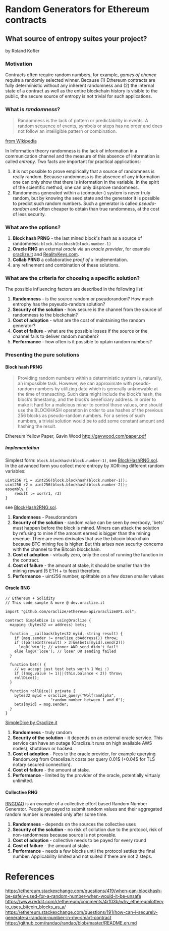 # Random Generators for Ethereum contracts
## What source of entropy suites your project?
by Roland Kofler

### Motivation

Contracts often require random numbers, for example, *games of chance* require a randomly selected winner. Because (1) Ethereum contracts are fully deterministic without any inherent randomness and (2) the internal state of a contract as well as the entire blockchain history is visible to the public, the secure source of entropy is not trivial for such applications. 

### What is *randomness*?

> Randomness is the lack of pattern or predictability in events. A random sequence of events, symbols or steps has no order and does not follow an intelligible pattern or combination.  

[from Wikipedia](https://en.wikipedia.org/wiki/Randomness)

In Information theory randomness is the lack of information in a communication channel and the measure of this absence of information is called *entropy*. 
Two facts are important for practical applications:

1. it is not possible to prove empirically that a source of randomness is really random. Because randomness is the absence of any information one can only show that there is information in the variable. In the spirit of the scientific method, one can only disprove randomness.
2. Randomness generated within a (computer-) system is never truly random, but by knowing the seed state and the generator it is possible to predict such random numbers. Such a generator is called *pseudo-random* and often cheaper to obtain than true randomness, at the cost of less security. 

### What are the options?
1. **Block hash PRNG** - the last mined block's hash as a source of randomness: `block.blockhash(block.number-1)`
2. **Oracle RNG** an external *oracle* via an *oracle provider*, for example [oraclize.it](http://oraclize.it) and [RealityKeys.com](http://RealityKeys.com).
3. **Collab PRNG** a collaborative *proof of x* implementation.
4. any refinement and combination of these solutions.

### What are the criteria for choosing a specific solution?
The possible influencing factors are described in the following list:

1. **Randomness** - is the source random or pseudorandom?  How much entrophy has the psyeudo-random solution? 
2. **Security of the solution** - how secure is the channel from the source of randomness to the blockchain?
2. **Cost of adoption** - what are the cost of maintaining the random generator?
3. **Cost of failure** - what are the possible losses if the source or the channel fails to deliver random numbers?
4. **Performance** - how often is it possible to optain random numbers?

### Presenting the pure solutions

#### Block hash PRNG
> Providing random numbers within a deterministic system is, naturally, an impossible task. However, we can approximate with pseudo-random numbers by utilizing data which is generally unknowable at the time of transacting. Such data might include the block’s hash, the block’s timestamp, and the block’s beneficiary address. In order to make it hard for a malicious miner to control those values, one should use the BLOCKHASH operation in order to use hashes of the previous 256 blocks as pseudo-random numbers. For a series of such numbers, a trivial solution would be to add some constant amount and hashing the result.

Ethereum Yellow Paper, Gavin Wood http://gavwood.com/paper.pdf

##### Implementation 
Simplest form: `block.blockhash(block.number-1)`, see [BlockHashRNG.sol](BlockHashRNG.sol).  
In the advanced form you collect more entropy by XOR-ing different random variables:
```
uint256 r1 = uint256(block.blockhash(block.number-1));
uint256 r2 = uint256(block.blockhash(block.number-2));
assembly {
    result := xor(r1, r2)
}
```
see [BlockHash2RNG.sol](BlockHash2RNG.sol).  

1. **Randomness** - Pseudorandom
2. **Security of the solution** - random value can be seen by everbody, 'bets' must happen before the block is mined. Miners can attack the solution by refusing to mine if the amount earned is bigger than the mining revenue. There are even derivates that use the bitcoin blockchain because BTC mining fee is higher. But this arises new security concerns with the channel to the Bitcoin blockchain.
2. **Cost of adoption** - virtually zero, only the cost of running the function in the contract.
3. **Cost of failure** - the amount at stake, it should be smaller than the mining reward (5 ETH + tx fees) therefore.
4. **Performance** - uint256 number, splittable on a few dozen smaller values

#### Oracle RNG

```
// Ethereum + Solidity
// This code sample & more @ dev.oraclize.it

import "github.com/oraclize/ethereum-api/oraclizeAPI.sol";

contract SimpleDice is usingOraclize {
  mapping (bytes32 => address) bets;
    
  function __callback(bytes32 myid, string result) {
    if (msg.sender != oraclize_cbAddress()) throw;
    if ((parseInt(result) > 3)&&(bets[myid].send(2)))
      log0('win'); // winner AND send didn't fail!
    else log0('lose'); // loser OR sending failed
  }
    
  function bet() {
    // we accept just test bets worth 1 Wei :)
    if ((msg.value != 1)||(this.balance < 2)) throw;
    rollDice();
  }
    
  function rollDice() private {
    bytes32 myid = oraclize_query("WolframAlpha",
                    "random number between 1 and 6");
    bets[myid] = msg.sender;
  }
}
```
[SimpleDice by Oraclize.it](https://ethereum.github.io/browser-solidity/#gist=138f23b50a568912cb5747c678d6b1d5&version=soljson-latest.js)

1. **Randomness** - truly random
2. **Security of the solution** - it depends on an external oracle service. This service can have an outage (Oraclize.it runs on high available AWS nodes), shutdown or hacked.
2. **Cost of adoption** - Fees to the oracle provider, for example querying Random.org from Oracelize.it costs per query 0.01$ (+0.04$ for TLS notary secured connection).
3. **Cost of failure** - the amount at stake.
4. **Performance** - limited by the provider of the oracle, potentially virtualy unlimited.


#### Collective RNG

[RNGDAO](https://github.com/randao/randao/blob/master/README.en.md) is an example of a collective effort based Random Number Generator. People get payed to submit random values and their aggregated random number is revealed only after some time.

1. **Randomness** - depends on the sources the collective uses
2. **Security of the solution** - no risk of collution due to the protocol, risk of non-randomness because source is not provable.
2. **Cost of adoption** - collective needs to be payed for every round
3. **Cost of failure** - the amount at stake.
4. **Performance** - needs a few blocks until the protocol settles the final number. Applicability limited and not suited if there are not 2 steps.

# References
https://ethereum.stackexchange.com/questions/419/when-can-blockhash-be-safely-used-for-a-random-number-when-would-it-be-unsafe
https://www.reddit.com/r/ethereum/comments/4rf03b/why_ethereumlotteryio_uses_bitcoin_blocks_as_a/
https://ethereum.stackexchange.com/questions/191/how-can-i-securely-generate-a-random-number-in-my-smart-contract
https://github.com/randao/randao/blob/master/README.en.md